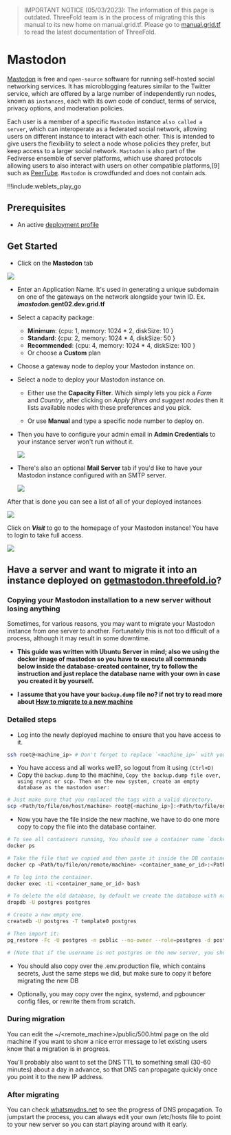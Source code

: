> IMPORTANT NOTICE (05/03/2023): 
The information of this page is outdated. ThreeFold team is in the process of migrating this this manual to its new home on manual.grid.tf. Please go to [manual.grid.tf](https://manual.grid.tf/) to read the latest documentation of ThreeFold.

# Mastodon

[Mastodon](https://joinmastodon.org/) is free and `open-source` software for running self-hosted social networking services. It has microblogging features similar to the Twitter service, which are offered by a large number of independently run nodes, known as `instances`, each with its own code of conduct, terms of service, privacy options, and moderation policies.

Each user is a member of a specific `Mastodon` instance `also called a server`, which can interoperate as a federated social network, allowing users on different instance to interact with each other. This is intended to give users the flexibility to select a node whose policies they prefer, but keep access to a larger social network. `Mastodon` is also part of the Fediverse ensemble of server platforms, which use shared protocols allowing users to also interact with users on other compatible platforms,[9] such as [PeerTube](./weblets_peertube.md).
`Mastodon` is crowdfunded and does not contain ads.

!!!include:weblets_play_go

## Prerequisites

- An active [deployment profile](weblets_profile_manager)

## Get Started

- Click on the **Mastodon** tab

![](img/mastodon1.jpg)

- Enter an Application Name. It's used in generating a unique subdomain on one of the gateways on the network alongside your twin ID. Ex. ***imastodon*.gent02.dev.grid.tf**

- Select a capacity package:
  - **Minimum**: {cpu: 1, memory: 1024 * 2, diskSize: 10 }
  - **Standard**: {cpu: 2, memory: 1024 * 4, diskSize: 50 }
  - **Recommended**: {cpu: 4, memory: 1024 * 4, diskSize: 100 }
  - Or choose a **Custom** plan
- Choose a gateway node to deploy your Mastodon instance on.

- Select a node to deploy your Mastodon instance on.

  - Either use the **Capacity Filter**. Which simply lets you pick a *Farm* and *Country*, after clicking on *Apply filters and suggest nodes* then it lists available nodes with these preferences and you pick.

  - Or use **Manual** and type a specific node number to deploy on.

- Then you have to configure your admin email in **Admin Credentials** to your instance server won't run without it.

   ![](img/mastodon2.jpg)

- There's also an optional **Mail Server** tab if you'd like to have your Mastodon instance configured with an SMTP server.

   ![](img/mastodon3.jpg)

After that is done you can see a list of all of your deployed instances

![](img/mastodon4.jpg)

Click on ***Visit*** to go to the homepage of your Mastodon instance! You have to login to take full access.

![](img/mastodon5.jpg)

## Have a server and want to migrate it into an instance deployed on [getmastodon.threefold.io](https://getmastodon.threefold.io/)?

### Copying your Mastodon installation to a new server without losing anything

Sometimes, for various reasons, you may want to migrate your Mastodon instance from one server to another. Fortunately this is not too difficult of a process, although it may result in some downtime.

- **This guide was written with Ubuntu Server in mind; also we using the docker image of mastodon so you have to execute all commands below inside the database-created container, try to follow the instruction and just replace the database name with your own in case you created it by yourself.**

- **I assume that you have your `backup.dump` file no? if not try to read more about [How to migrate to a new machine](https://docs.joinmastodon.org/admin/migrating/)**

### Detailed steps

- Log into the newly deployed machine to ensure that you have access to it.

```sh
ssh root@<machine_ip> # Don't forget to replace `<machine_ip>` with your instance IP.
```

- You have access and all works well?, so logout from it using `(Ctrl+D)`
- Copy the `backup.dump` to the machine,
`Copy the backup.dump file over, using rsync or scp. Then on the new system, create an empty database as the mastodon user:`

```sh
# Just make sure that you replaced the tags with a valid directory.
scp <Path/to/file/on/host/machine> root@[<machine_ip>]:<Path/to/file/on/remote/machine> 
```

- Now you have the file inside the new machine, we have to do one more copy to copy the file into the database container.

```sh
# To see all containers running, You should see a container name `docker_db_1` that's our aim :D.
docker ps

# Take the file that we copied and then paste it inside the DB container, by default the container name is `docker_db_1`.
docker cp <Path/to/file/on/remote/machine> <container_name_or_id>:<Path/to/file/on/docker/db/container>

# To log into the container.
docker exec -ti <container_name_or_id> bash 

# To delete the old database, by default we create the database with name, role = `postgres`.
dropdb -U postgres postgres 

# Create a new empty one.
createdb -U postgres -T template0 postgres 

# Then import it:
pg_restore -Fc -U postgres -n public --no-owner --role=postgres -d postgres backup.dump

# (Note that if the username is not postgres on the new server, you should change the -U AND --role values above. It's okay if the username is different between the two servers.)
```

- You should also copy over the .env.production file, which contains secrets, Just the same steps we did, but make sure to copy it before migrating the new DB

- Optionally, you may copy over the nginx, systemd, and pgbouncer config files, or rewrite them from scratch.

### During migration

You can edit the ~/<remote_machine>/public/500.html page on the old machine if you want to show a nice error message to let existing users know that a migration is in progress.

You'll probably also want to set the DNS TTL to something small (30-60 minutes) about a day in advance, so that DNS can propagate quickly once you point it to the new IP address.

### After migrating

You can check [whatsmydns.net](https://whatsmydns.net/) to see the progress of DNS propagation. To jumpstart the process, you can always edit your own /etc/hosts file to point to your new server so you can start playing around with it early.
